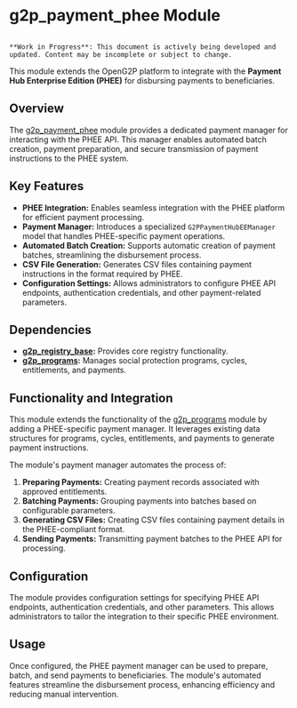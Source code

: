 # g2p_payment_phee Module

```{warning}

**Work in Progress**: This document is actively being developed and updated. Content may be incomplete or subject to change.
```

This module extends the OpenG2P platform to integrate with the **Payment Hub Enterprise Edition (PHEE)** for disbursing payments to beneficiaries.

## Overview

The [g2p_payment_phee](g2p_payment_phee) module provides a dedicated payment manager for interacting with the PHEE API.  This manager enables automated batch creation, payment preparation, and secure transmission of payment instructions to the PHEE system.

## Key Features

* **PHEE Integration:** Enables seamless integration with the PHEE platform for efficient payment processing.
* **Payment Manager:** Introduces a specialized `G2PPaymentHubEEManager` model that handles PHEE-specific payment operations.
* **Automated Batch Creation:** Supports automatic creation of payment batches, streamlining the disbursement process.
* **CSV File Generation:** Generates CSV files containing payment instructions in the format required by PHEE.
* **Configuration Settings:** Allows administrators to configure PHEE API endpoints, authentication credentials, and other payment-related parameters.

## Dependencies

* **[g2p_registry_base](g2p_registry_base):** Provides core registry functionality.
* **[g2p_programs](g2p_programs):** Manages social protection programs, cycles, entitlements, and payments.

## Functionality and Integration

This module extends the functionality of the [g2p_programs](g2p_programs) module by adding a PHEE-specific payment manager. It leverages existing data structures for programs, cycles, entitlements, and payments to generate payment instructions. 

The module's payment manager automates the process of:

1. **Preparing Payments:** Creating payment records associated with approved entitlements.
2. **Batching Payments:** Grouping payments into batches based on configurable parameters.
3. **Generating CSV Files:** Creating CSV files containing payment details in the PHEE-compliant format.
4. **Sending Payments:** Transmitting payment batches to the PHEE API for processing.

## Configuration

The module provides configuration settings for specifying PHEE API endpoints, authentication credentials, and other parameters. This allows administrators to tailor the integration to their specific PHEE environment.

## Usage

Once configured, the PHEE payment manager can be used to prepare, batch, and send payments to beneficiaries. The module's automated features streamline the disbursement process, enhancing efficiency and reducing manual intervention. 

